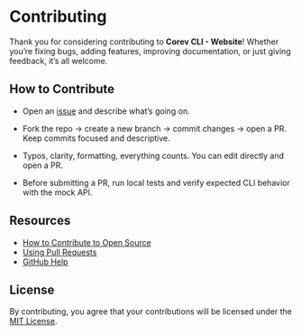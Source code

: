 # Contributing

Thank you for considering contributing to **Corev CLI - Website**! Whether you’re fixing bugs, adding features,
improving documentation, or just giving feedback, it’s all welcome.

## How to Contribute

- Open an [issue](https://github.com/doguabaris/corev-cli-docs/issues) and describe what’s going on.

- Fork the repo → create a new branch → commit changes → open a PR.
  Keep commits focused and descriptive.

- Typos, clarity, formatting, everything counts. You can edit directly and open a PR.

- Before submitting a PR, run local tests and verify expected CLI behavior with the mock API.

## Resources

- [How to Contribute to Open Source](https://opensource.guide/how-to-contribute/)
- [Using Pull Requests](https://help.github.com/articles/about-pull-requests/)
- [GitHub Help](https://help.github.com)

## License

By contributing, you agree that your contributions will be licensed under
the [MIT License](LICENSE).
